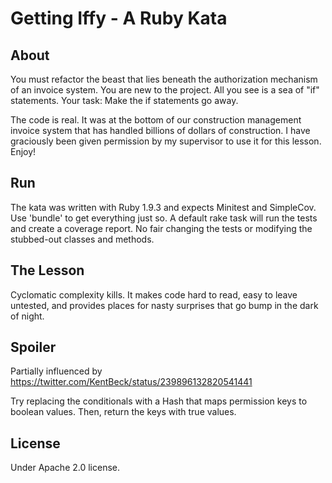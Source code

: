 # Getting Iffy - A Ruby Kata

## About

You must refactor the beast that lies beneath the authorization mechanism of an invoice system.  You are new to the project.  All you see is a sea of "if" statements.  Your task:  Make the if statements go away.

The code is real.  It was at the bottom of our construction management invoice system that has handled billions of dollars of construction.  I have graciously been given permission by my supervisor to use it for this lesson.  Enjoy!

## Run

The kata was written with Ruby 1.9.3 and expects Minitest and SimpleCov.  Use 'bundle' to get everything just so.
A default rake task will run the tests and create a coverage report.  No fair changing the tests or modifying the stubbed-out classes and methods.

## The Lesson

Cyclomatic complexity kills.  It makes code hard to read, easy to leave untested, and provides places for nasty surprises that go bump in the dark of night.

## Spoiler

Partially influenced by https://twitter.com/KentBeck/status/239896132820541441

Try replacing the conditionals with a Hash that maps permission keys to boolean values.  Then, return the keys with true values.

## License

Under Apache 2.0 license.
